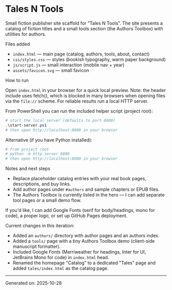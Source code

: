 # Tales N Tools

Small fiction publisher site scaffold for "Tales N Tools". The site presents a catalog of fiction titles and a small tools section (the Authors Toolbox) with utilities for authors.

Files added

- `index.html` — main page (catalog, authors, tools, about, contact)
- `css/styles.css` — styles (bookish typography, warm paper background)
- `js/script.js` — small interaction (mobile nav + year)
- `assets/favicon.svg` — small favicon

How to run

Open `index.html` in your browser for a quick local preview. Note: the header include uses fetch(), which is blocked in many browsers when opening files via the `file://` scheme. For reliable results run a local HTTP server.

From PowerShell you can run the included helper script (project root):

```powershell
# start the local server (defaults to port 8000)
.\start-server.ps1
# then open http://localhost:8000 in your browser
```

Alternative (if you have Python installed):

```powershell
# from project root
# python -m http.server 8000
# then open http://localhost:8000 in your browser
```

Notes and next steps

- Replace placeholder catalog entries with your real book pages, descriptions, and buy links.
- Add author pages under `#authors` and sample chapters or EPUB files.
- The Authors Toolbox is currently listed in the hero — I can add separate tool pages or a small demo flow.

If you'd like, I can add Google Fonts (serif for body/headings, mono for code), a proper logo, or set up GitHub Pages deployment.

Current changes in this iteration:

- Added an `authors/` directory with author pages and an authors index.
- Added a `tools/` page with a tiny Authors Toolbox demo (client-side manuscript formatter).
- Included Google Fonts (Merriweather for headings, Inter for UI, JetBrains Mono for code) in `index.html` head.
 - Renamed the homepage "Catalog" to a dedicated "Tales" page and added `tales/index.html` as the catalog page.

---
Generated on: 2025-10-28
